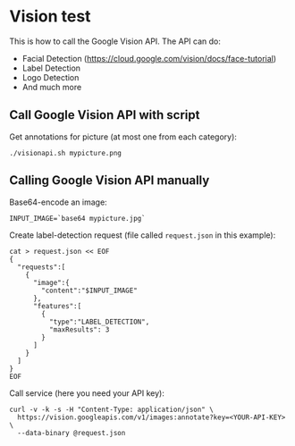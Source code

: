 # Vision test

This is how to call the Google Vision API. The API can do:

* Facial Detection (https://cloud.google.com/vision/docs/face-tutorial)
* Label Detection
* Logo Detection
* And much more

## Call Google Vision API with script

Get annotations for picture (at most one from each category):

```
./visionapi.sh mypicture.png
```

## Calling Google Vision API manually

Base64-encode an image:

```
INPUT_IMAGE=`base64 mypicture.jpg`
```

Create label-detection request (file called `request.json` in this example):

```
cat > request.json << EOF
{
  "requests":[
    {
      "image":{
        "content":"$INPUT_IMAGE"
      },
      "features":[
        {
          "type":"LABEL_DETECTION",
          "maxResults": 3
        }
      ]
    }
  ]
}
EOF
```

Call service (here you need your API key):

```
curl -v -k -s -H "Content-Type: application/json" \
  https://vision.googleapis.com/v1/images:annotate?key=<YOUR-API-KEY> \
  --data-binary @request.json
```
